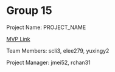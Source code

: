 # Group 15

Project Name: PROJECT_NAME

[MVP Link](https://docs.google.com/document/d/19HEzrTojavDMGGzc0SOLWsngfhc_js6C/edit?usp=sharing&ouid=114432494593630147893&rtpof=true&sd=true)

Team Members: scli3, elee279, yuxingy2

Project Manager: jmei52, rchan31
